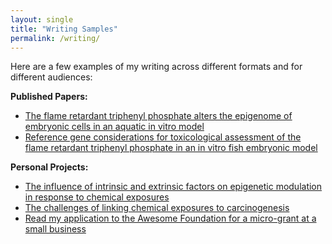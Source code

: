 ```yaml
---
layout: single
title: "Writing Samples"
permalink: /writing/
---
```


Here are a few examples of my writing across different formats and for different audiences:

**Published Papers:**
- [The flame retardant triphenyl phosphate alters the epigenome of embryonic cells in an aquatic in vitro model](https://analyticalsciencejournals.onlinelibrary.wiley.com/doi/10.1002/jat.4589)
- [Reference gene considerations for toxicological assessment of the flame retardant triphenyl phosphate in an in vitro fish embryonic model](https://analyticalsciencejournals.onlinelibrary.wiley.com/doi/10.1002/jat.4698)

**Personal Projects:**
- [The influence of intrinsic and extrinsic factors on epigenetic modulation in
response to chemical exposures](https://logangermain.github.io/assets/Epigenetic%20response%20to%20chemical%20exposures.pdf)
- [The challenges of linking chemical exposures to carcinogenesis](https://logangermain.github.io/assets/Carcinogenesis.pdf)
- [Read my application to the Awesome Foundation for a micro-grant at a small business](https://docs.google.com/document/d/1ZtyoDNkdRa4leO6JWJ2caRIEag0TRUrJi0Yy8vJkhE4/edit?usp=sharing)
  
